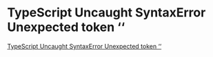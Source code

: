# TypeScript Uncaught SyntaxError Unexpected token ‘‘
[TypeScript Uncaught SyntaxError Unexpected token ‘‘](https://aiwithcloud.com/2022/09/16/typescript_uncaught_syntaxerror_unexpected_token_/)